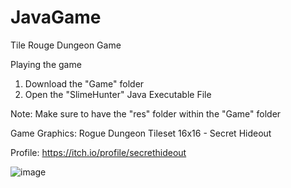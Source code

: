 # JavaGame
Tile Rouge Dungeon Game 

Playing the game
1. Download the "Game" folder
2. Open the "SlimeHunter" Java Executable File 

Note: Make sure to have the "res" folder within the "Game" folder

Game Graphics: Rogue Dungeon Tileset 16x16 - Secret Hideout

Profile: https://itch.io/profile/secrethideout

![image](https://user-images.githubusercontent.com/38359318/57168348-7039ba00-6dcf-11e9-9920-7401cfc1fc74.png)

